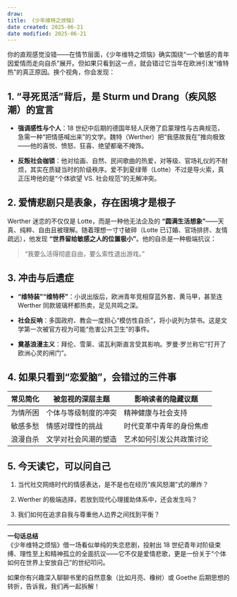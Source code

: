 ```yaml
---
draw:
title: 《少年维特之烦恼》
date created: 2025-06-21
date modified: 2025-06-21
---
```


你的直观感觉没错——在情节层面，《少年维特之烦恼》确实围绕“一个敏感的青年因爱情而走向自杀”展开。但如果只看到这一点，就会错过它当年在欧洲引发“维特热”的真正原因。换个视角，你会发现：

## 1. “寻死觅活”背后，是 Sturm und Drang（疾风怒潮）的宣言

- **强调感性与个人**：18 世纪中后期的德国年轻人厌倦了启蒙理性与古典规范，急需一种“把情感喊出来”的文学。魏特（Werther）把“我感故我在”推向极致——他的喜悦、愤怒、狂喜、绝望都毫不掩饰。
    
- **反叛社会枷锁**：他对绘画、自然、民间歌曲的热爱，对等级、官场礼仪的不耐烦，其实在质疑当时的阶级秩序。爱不到夏绿蒂（Lotte）不过是导火索，真正压垮他的是“个体欲望 VS. 社会规范”的无解冲突。
    

## 2. 爱情悲剧只是表象，存在困境才是根子

Werther 迷恋的不仅仅是 Lotte，而是一种他无法企及的 **“圆满生活想象”**——天真、纯粹、自由且被理解。随着理想一寸寸破碎（Lotte 已订婚、官场排挤、友情疏远），他发现 **“世界留给敏感之人的位置极小”**。他的自杀是一种极端抗议：

> “我要么活得彻底自由，要么索性退出游戏。”

## 3. 冲击与后遗症

- **“维特装”“维特杯”**：小说出版后，欧洲青年竞相穿蓝外套、黄马甲，甚至连 Werther 同款玻璃杯都热卖，足见共鸣之深。
    
- **社会反响**：多国政府、教会一度担心“模仿性自杀”，将小说列为禁书。这是文学第一次被官方视为可能“危害公共卫生”的事件。
    
- **奠基浪漫主义**：拜伦、雪莱、诺瓦利斯直言受其影响。罗曼·罗兰称它“打开了欧洲心灵的闸门”。
    

## 4. 如果只看到“恋爱脑”，会错过的三件事

|常见简化|被忽视的深层主题|影响读者的隐藏议题|
|---|---|---|
|为情所困|个体与等级制度的冲突|精神健康与社会支持|
|敏感多愁|情感对理性的挑战|时代变革中青年的身份焦虑|
|浪漫自杀|文学对社会风潮的塑造|艺术如何引发公共政策讨论|

## 5. 今天读它，可以问自己

1. 当代社交网络时代的情感表达，是不是也在经历“疾风怒潮”式的爆炸？
    
2. Werther 的极端选择，若放到现代心理援助体系中，还会发生吗？
    
3. 我们如何在追求自我与尊重他人边界之间找到平衡？
    

---

**一句话总结**  
《少年维特之烦恼》借一场看似单纯的失恋悲剧，投射出 18 世纪青年对阶级束缚、理性至上和精神孤立的全面抗议——它不仅是爱情悲歌，更是一份关于“个体如何在世界上安放自己”的世纪叩问。

如果你有兴趣深入聊聊书里的自然意象（比如月亮、橡树）或 Goethe 后期思想的转折，告诉我，我们再一起拆解！
